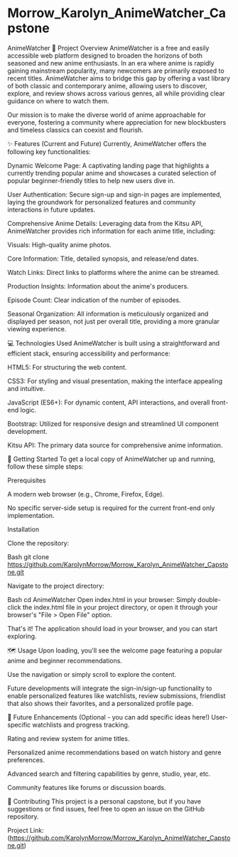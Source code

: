 # Morrow_Karolyn_AnimeWatcher_Capstone
AnimeWatcher
🌟 Project Overview
AnimeWatcher is a free and easily accessible web platform designed to broaden the horizons of both seasoned and new anime enthusiasts. In an era where anime is rapidly gaining mainstream popularity, many newcomers are primarily exposed to recent titles. AnimeWatcher aims to bridge this gap by offering a vast library of both classic and contemporary anime, allowing users to discover, explore, and review shows across various genres, all while providing clear guidance on where to watch them.

Our mission is to make the diverse world of anime approachable for everyone, fostering a community where appreciation for new blockbusters and timeless classics can coexist and flourish.

✨ Features (Current and Future)
Currently, AnimeWatcher offers the following key functionalities:

Dynamic Welcome Page: A captivating landing page that highlights a currently trending popular anime and showcases a curated selection of popular beginner-friendly titles to help new users dive in.

User Authentication: Secure sign-up and sign-in pages are implemented, laying the groundwork for personalized features and community interactions in future updates.

Comprehensive Anime Details: Leveraging data from the Kitsu API, AnimeWatcher provides rich information for each anime title, including:

Visuals: High-quality anime photos.

Core Information: Title, detailed synopsis, and release/end dates.

Watch Links: Direct links to platforms where the anime can be streamed.

Production Insights: Information about the anime's producers.

Episode Count: Clear indication of the number of episodes.

Seasonal Organization: All information is meticulously organized and displayed per season, not just per overall title, providing a more granular viewing experience.

💻 Technologies Used
AnimeWatcher is built using a straightforward and efficient stack, ensuring accessibility and performance:

HTML5: For structuring the web content.

CSS3: For styling and visual presentation, making the interface appealing and intuitive.

JavaScript (ES6+): For dynamic content, API interactions, and overall front-end logic.

Bootstrap: Utilized for responsive design and streamlined UI component development.

Kitsu API: The primary data source for comprehensive anime information.

🚀 Getting Started
To get a local copy of AnimeWatcher up and running, follow these simple steps:

Prerequisites

A modern web browser (e.g., Chrome, Firefox, Edge).

No specific server-side setup is required for the current front-end only implementation.

Installation

Clone the repository:

Bash
git clone https://github.com/KarolynMorrow/Morrow_Karolyn_AnimeWatcher_Capstone.git

Navigate to the project directory:

Bash
cd AnimeWatcher
Open index.html in your browser:
Simply double-click the index.html file in your project directory, or open it through your browser's "File > Open File" option.

That's it! The application should load in your browser, and you can start exploring.

🗺️ Usage
Upon loading, you'll see the welcome page featuring a popular anime and beginner recommendations.

Use the navigation or simply scroll to explore the content.

Future developments will integrate the sign-in/sign-up functionality to enable personalized features like watchlists, review submissions, friendlist that also shows their favorites, and a personalized profile page.

🔮 Future Enhancements (Optional - you can add specific ideas here!)
User-specific watchlists and progress tracking.

Rating and review system for anime titles.

Personalized anime recommendations based on watch history and genre preferences.

Advanced search and filtering capabilities by genre, studio, year, etc.

Community features like forums or discussion boards.

🤝 Contributing
This project is a personal capstone, but if you have suggestions or find issues, feel free to open an issue on the GitHub repository.


Project Link: (https://github.com/KarolynMorrow/Morrow_Karolyn_AnimeWatcher_Capstone.git)
